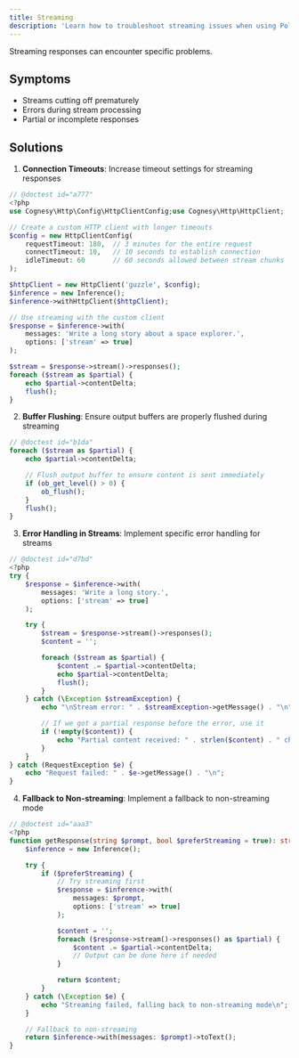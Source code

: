 ```yaml
---
title: Streaming
description: 'Learn how to troubleshoot streaming issues when using Polyglot.'
---
```


Streaming responses can encounter specific problems.

## Symptoms

- Streams cutting off prematurely
- Errors during stream processing
- Partial or incomplete responses

## Solutions

1. **Connection Timeouts**: Increase timeout settings for streaming responses

```php
// @doctest id="a777"
<?php
use Cognesy\Http\Config\HttpClientConfig;use Cognesy\Http\HttpClient;

// Create a custom HTTP client with longer timeouts
$config = new HttpClientConfig(
    requestTimeout: 180,  // 3 minutes for the entire request
    connectTimeout: 10,   // 10 seconds to establish connection
    idleTimeout: 60       // 60 seconds allowed between stream chunks
);

$httpClient = new HttpClient('guzzle', $config);
$inference = new Inference();
$inference->withHttpClient($httpClient);

// Use streaming with the custom client
$response = $inference->with(
    messages: 'Write a long story about a space explorer.',
    options: ['stream' => true]
);

$stream = $response->stream()->responses();
foreach ($stream as $partial) {
    echo $partial->contentDelta;
    flush();
}
```

2. **Buffer Flushing**: Ensure output buffers are properly flushed during streaming
```php
// @doctest id="b1da"
foreach ($stream as $partial) {
    echo $partial->contentDelta;

    // Flush output buffer to ensure content is sent immediately
    if (ob_get_level() > 0) {
        ob_flush();
    }
    flush();
}
```

3. **Error Handling in Streams**: Implement specific error handling for streams
```php
// @doctest id="d7bd"
<?php
try {
    $response = $inference->with(
        messages: 'Write a long story.',
        options: ['stream' => true]
    );

    try {
        $stream = $response->stream()->responses();
        $content = '';

        foreach ($stream as $partial) {
            $content .= $partial->contentDelta;
            echo $partial->contentDelta;
            flush();
        }
    } catch (\Exception $streamException) {
        echo "\nStream error: " . $streamException->getMessage() . "\n";

        // If we got a partial response before the error, use it
        if (!empty($content)) {
            echo "Partial content received: " . strlen($content) . " characters\n";
        }
    }
} catch (RequestException $e) {
    echo "Request failed: " . $e->getMessage() . "\n";
}
```

4. **Fallback to Non-streaming**: Implement a fallback to non-streaming mode
```php
// @doctest id="aaa3"
<?php
function getResponse(string $prompt, bool $preferStreaming = true): string {
    $inference = new Inference();

    try {
        if ($preferStreaming) {
            // Try streaming first
            $response = $inference->with(
                messages: $prompt,
                options: ['stream' => true]
            );

            $content = '';
            foreach ($response->stream()->responses() as $partial) {
                $content .= $partial->contentDelta;
                // Output can be done here if needed
            }

            return $content;
        }
    } catch (\Exception $e) {
        echo "Streaming failed, falling back to non-streaming mode\n";
    }

    // Fallback to non-streaming
    return $inference->with(messages: $prompt)->toText();
}
```

